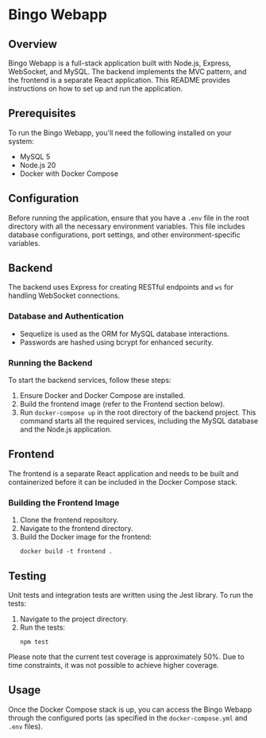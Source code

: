 # Bingo Webapp

## Overview
Bingo Webapp is a full-stack application built with Node.js, Express, WebSocket, and MySQL. The backend implements the MVC pattern, and the frontend is a separate React application. This README provides instructions on how to set up and run the application.

## Prerequisites

To run the Bingo Webapp, you'll need the following installed on your system:
- MySQL 5
- Node.js 20
- Docker with Docker Compose

## Configuration

Before running the application, ensure that you have a `.env` file in the root directory with all the necessary environment variables. This file includes database configurations, port settings, and other environment-specific variables.

## Backend

The backend uses Express for creating RESTful endpoints and `ws` for handling WebSocket connections. 

### Database and Authentication

- Sequelize is used as the ORM for MySQL database interactions.
- Passwords are hashed using bcrypt for enhanced security.

### Running the Backend

To start the backend services, follow these steps:

1. Ensure Docker and Docker Compose are installed.
2. Build the frontend image (refer to the Frontend section below).
3. Run `docker-compose up` in the root directory of the backend project. This command starts all the required services, including the MySQL database and the Node.js application.

## Frontend

The frontend is a separate React application and needs to be built and containerized before it can be included in the Docker Compose stack.

### Building the Frontend Image

1. Clone the frontend repository.
2. Navigate to the frontend directory.
3. Build the Docker image for the frontend:
   ```
   docker build -t frontend .
   ```

## Testing

Unit tests and integration tests are written using the Jest library. To run the tests:

1. Navigate to the project directory.
2. Run the tests:
   ```
   npm test
   ```

Please note that the current test coverage is approximately 50%. Due to time constraints, it was not possible to achieve higher coverage.

## Usage

Once the Docker Compose stack is up, you can access the Bingo Webapp through the configured ports (as specified in the `docker-compose.yml` and `.env` files).

